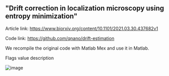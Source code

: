 "Drift correction in localization microscopy using entropy minimization"
-----------------------------------------------------------------------------------------

Article link:
https://www.biorxiv.org/content/10.1101/2021.03.30.437682v1

Code link:
https://github.com/qnano/drift-estimation

We recompile the original code with Matlab Mex and use it in Matlab. 

Flags value description

![image](https://user-images.githubusercontent.com/50471267/137835457-f17cc455-f7d9-4cf8-be8d-ec15f1f42870.png)


